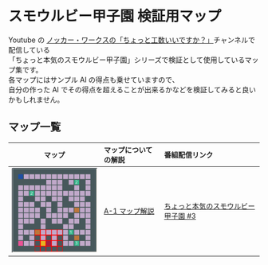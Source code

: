 # スモウルビー甲子園 検証用マップ

Youtube の [ノッカー・ワークスの「ちょっと工数いいですか？」](https://www.youtube.com/channel/UC39VYENjiYRv9NvD4M5ncRg)チャンネルで配信している  
「ちょっと本気のスモウルビー甲子園」シリーズで検証として使用しているマップ集です。  
各マップにはサンプル AI の得点も乗せていますので、  
自分の作った AI でその得点を超えることが出来るかなどを検証してみると良いかもしれません。

## マップ一覧

|マップ|マップについての解説|番組配信リンク|
|:-:|:--|:--|
|![A-1 マップ](./exam_a_1/a_1.png)|[A-1 マップ解説](./exam_a_1/exam_a_1.md)|[ちょっと本気のスモウルビー甲子園 #3](https://youtu.be/W98qJdOBbCg)|

